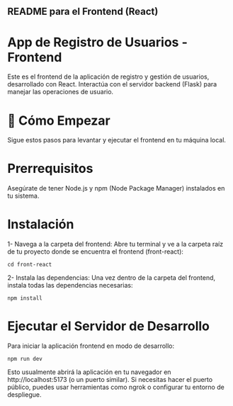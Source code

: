 ## README para el Frontend (React)
# App de Registro de Usuarios - Frontend
Este es el frontend de la aplicación de registro y gestión de usuarios, desarrollado con React. Interactúa con el servidor backend (Flask) para manejar las operaciones de usuario.

# 🚀 Cómo Empezar
Sigue estos pasos para levantar y ejecutar el frontend en tu máquina local.

# Prerrequisitos
Asegúrate de tener Node.js y npm (Node Package Manager) instalados en tu sistema.

# Instalación
1- Navega a la carpeta del frontend:
Abre tu terminal y ve a la carpeta raíz de tu proyecto donde se encuentra el frontend (front-react):
```
cd front-react
```
2- Instala las dependencias:
Una vez dentro de la carpeta del frontend, instala todas las dependencias necesarias:
```
npm install
```
# Ejecutar el Servidor de Desarrollo
Para iniciar la aplicación frontend en modo de desarrollo:
```
npm run dev
```
Esto usualmente abrirá la aplicación en tu navegador en http://localhost:5173 (o un puerto similar). Si necesitas hacer el puerto público, puedes usar herramientas como ngrok o configurar tu entorno de despliegue.
